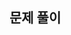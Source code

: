 <!-- 백준: [BOJ] -->
<!-- 프로그래머스: [PGS] -->
<!-- 코드포스: [CFS] -->
<!-- 리트코드: [LCE] -->
<!-- 그 외: [ETC] -->
<!-- 작성시 제목 양식을 맞출 것 -->
<!-- ex) [BOJ] A+B / WhiteHyun -->

## 문제 풀이

<!-- 짧게 작성해도 됩니다. -->

<!-- ## 문제 회고 -->
<!-- Opional, 회고를 작성하고 싶다면 위 주석을 풀어주세요! -->
